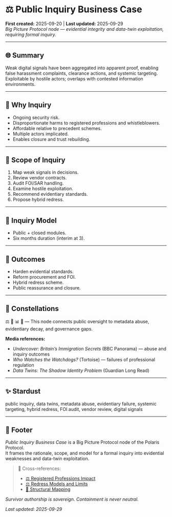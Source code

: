 # ⚖️ Public Inquiry Business Case  
**First created:** 2025-09-20 | **Last updated:** 2025-09-29  
*Big Picture Protocol node — evidential integrity and data-twin exploitation, requiring formal inquiry.*

---

## 🌐 Summary  
Weak digital signals have been aggregated into apparent proof, enabling false harassment complaints, clearance actions, and systemic targeting.  
Exploitable by hostile actors; overlaps with contested information environments.  

---

## 📍 Why Inquiry  
- Ongoing security risk.  
- Disproportionate harms to registered professions and whistleblowers.  
- Affordable relative to precedent schemes.  
- Multiple actors implicated.  
- Enables closure and trust rebuilding.  

---

## 📍 Scope of Inquiry  
1. Map weak signals in decisions.  
2. Review vendor contracts.  
3. Audit FOI/SAR handling.  
4. Examine hostile exploitation.  
5. Recommend evidentiary standards.  
6. Propose hybrid redress.  

---

## 📍 Inquiry Model  
- Public + closed modules.  
- Six months duration (interim at 3).  

---

## 📍 Outcomes  
- Harden evidential standards.  
- Reform procurement and FOI.  
- Hybrid redress scheme.  
- Public reassurance and closure.  

---

## 🌌 Constellations  
⚖️ 🧬 📊 🧠 — This node connects public oversight to metadata abuse, evidentiary decay, and governance gaps.

**Media references:**  
- *Undercover: Britain’s Immigration Secrets* (BBC Panorama) — abuse and inquiry outcomes  
- *Who Watches the Watchdogs?* (Tortoise) — failures of professional regulation  
- *Data Twins: The Shadow Identity Problem* (Guardian Long Read)

---

## ✨ Stardust  
public inquiry, data twins, metadata abuse, evidentiary failure, systemic targeting, hybrid redress, FOI audit, vendor review, digital signals

---

## 🏮 Footer  

*Public Inquiry Business Case* is a Big Picture Protocol node of the Polaris Protocol.  
It frames the rationale, scope, and model for a formal inquiry into evidential weaknesses and data-twin exploitation.

> 📡 Cross-references:  
> - [⚖️ Registered Professions Impact](./⚖️_registered_professions_impact.md)  
> - [⚖️ Redress Models and Limits](./⚖️_redress_models_and_limits.md)  
> - [🧬 Structural Mapping](../../../Metadata_Sabotage_Network/Structural_Analysis/🧬_Structural_Mapping)

*Survivor authorship is sovereign. Containment is never neutral.*  

_Last updated: 2025-09-29_
